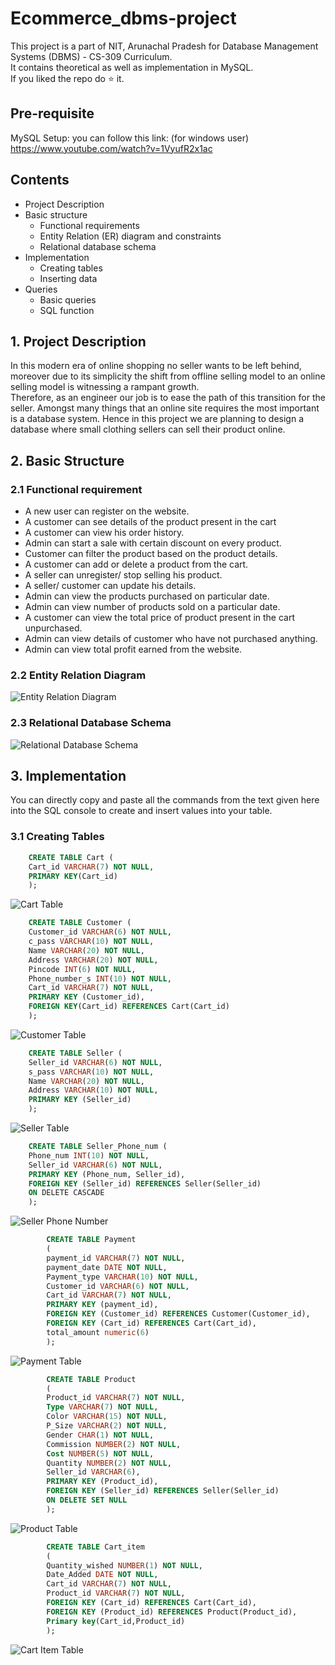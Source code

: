 # Ecommerce_dbms-project
This project is a part of NIT, Arunachal Pradesh for Database Management Systems (DBMS) - CS-309 Curriculum.<br>
It contains theoretical as well as implementation in MySQL.<br>
If you liked the repo do :star: it. 

## Pre-requisite

MySQL Setup: you can follow this link: (for windows user) https://www.youtube.com/watch?v=1VyufR2x1ac

## Contents

- Project Description
- Basic structure
  - Functional requirements
  - Entity Relation (ER) diagram and constraints
  - Relational database schema
- Implementation
  - Creating tables
  - Inserting data
- Queries
  - Basic queries
  - SQL function
 
## 1. Project Description

In this modern era of online shopping no seller wants to be left behind, moreover due to its simplicity the shift from offline selling model to an online selling model is witnessing a rampant growth.<br>
Therefore, as an engineer our job is to ease the path of this transition for the seller.
Amongst many things that an online site requires the most important is a database system. Hence in this project we are planning to design a database where small clothing sellers can sell their product online.

## 2. Basic Structure

### 2.1 Functional requirement

- A new user can register on the website.
- A customer can see details of the product present in the cart
- A customer can view his order history.
- Admin can start a sale with certain discount on every product.
- Customer can filter the product based on the product details.
- A customer can add or delete a product from the cart.
- A seller can unregister/ stop selling his product.
- A seller/ customer can update his details.
- Admin can view the products purchased on particular date.
- Admin can view number of products sold on a particular date.
- A customer can view the total price of product present in the cart unpurchased.
- Admin can view details of customer who have not purchased anything.
- Admin can view total profit earned from the website.

### 2.2 Entity Relation Diagram
![Entity Relation Diagram](https://github.com/smrutee20/Ecommerce_dbms-project/blob/main/er_diagram.png)


### 2.3 Relational Database Schema
![Relational Database Schema](https://github.com/smrutee20/Ecommerce_dbms-project/blob/main/Relational%20Database%20Schema.png)


## 3. Implementation

You can directly copy and paste all the commands from the text given here into the SQL console to create and insert values into your table.

### 3.1 Creating Tables

```sql
    CREATE TABLE Cart (
    Cart_id VARCHAR(7) NOT NULL,
    PRIMARY KEY(Cart_id)
    );
```
![Cart Table](https://github.com/smrutee20/Ecommerce_dbms-project/blob/main/Cart%20Description.jpg)

```sql
    CREATE TABLE Customer (
    Customer_id VARCHAR(6) NOT NULL,
    c_pass VARCHAR(10) NOT NULL,
    Name VARCHAR(20) NOT NULL,
    Address VARCHAR(20) NOT NULL,
    Pincode INT(6) NOT NULL,
    Phone_number_s INT(10) NOT NULL,
    Cart_id VARCHAR(7) NOT NULL,
    PRIMARY KEY (Customer_id),
    FOREIGN KEY(Cart_id) REFERENCES Cart(Cart_id)
    );
```
![Customer Table](https://github.com/smrutee20/Ecommerce_dbms-project/blob/main/Customer%20table%20description.jpg)

```sql
    CREATE TABLE Seller (
    Seller_id VARCHAR(6) NOT NULL,
    s_pass VARCHAR(10) NOT NULL,
    Name VARCHAR(20) NOT NULL,
    Address VARCHAR(10) NOT NULL,
    PRIMARY KEY (Seller_id)
    );
```
![Seller Table](https://github.com/smrutee20/Ecommerce_dbms-project/blob/main/Seller%20Table%20description.jpg)

```sql
    CREATE TABLE Seller_Phone_num (
    Phone_num INT(10) NOT NULL,
    Seller_id VARCHAR(6) NOT NULL,
    PRIMARY KEY (Phone_num, Seller_id),
    FOREIGN KEY (Seller_id) REFERENCES Seller(Seller_id)
    ON DELETE CASCADE
    );
```
![Seller Phone Number](https://github.com/smrutee20/Ecommerce_dbms-project/blob/main/Seller%20Phone%20number%20table%20description.jpg)

```sql
        CREATE TABLE Payment
        (
        payment_id VARCHAR(7) NOT NULL,
        payment_date DATE NOT NULL,
        Payment_type VARCHAR(10) NOT NULL,
        Customer_id VARCHAR(6) NOT NULL,
        Cart_id VARCHAR(7) NOT NULL,
        PRIMARY KEY (payment_id),
        FOREIGN KEY (Customer_id) REFERENCES Customer(Customer_id),
        FOREIGN KEY (Cart_id) REFERENCES Cart(Cart_id),
        total_amount numeric(6)
        );
```
![Payment Table](https://github.com/smrutee20/Ecommerce_dbms-project/blob/main/Payment%20table%20description.jpg)

```sql
        CREATE TABLE Product
        (
        Product_id VARCHAR(7) NOT NULL,
        Type VARCHAR(7) NOT NULL,
        Color VARCHAR(15) NOT NULL,
        P_Size VARCHAR(2) NOT NULL,
        Gender CHAR(1) NOT NULL,
        Commission NUMBER(2) NOT NULL,
        Cost NUMBER(5) NOT NULL,
        Quantity NUMBER(2) NOT NULL,
        Seller_id VARCHAR(6),
        PRIMARY KEY (Product_id),
        FOREIGN KEY (Seller_id) REFERENCES Seller(Seller_id)
        ON DELETE SET NULL
        );
```
![Product Table](https://github.com/smrutee20/Ecommerce_dbms-project/blob/main/Product%20table%20description.jpg)

```sql
        CREATE TABLE Cart_item
        (
        Quantity_wished NUMBER(1) NOT NULL,
        Date_Added DATE NOT NULL,
        Cart_id VARCHAR(7) NOT NULL,
        Product_id VARCHAR(7) NOT NULL,
        FOREIGN KEY (Cart_id) REFERENCES Cart(Cart_id),
        FOREIGN KEY (Product_id) REFERENCES Product(Product_id),
        Primary key(Cart_id,Product_id)
        );
```
![Cart Item Table](https://github.com/smrutee20/Ecommerce_dbms-project/blob/main/Cart%20Item%20description.jpg)
